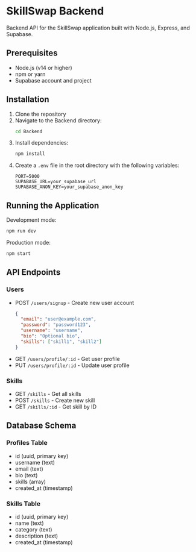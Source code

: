 # SkillSwap Backend

Backend API for the SkillSwap application built with Node.js, Express, and Supabase.

## Prerequisites

- Node.js (v14 or higher)
- npm or yarn
- Supabase account and project

## Installation

1. Clone the repository
2. Navigate to the Backend directory:
   ```bash
   cd Backend
   ```
3. Install dependencies:
   ```bash
   npm install
   ```
4. Create a `.env` file in the root directory with the following variables:
   ```
   PORT=5000
   SUPABASE_URL=your_supabase_url
   SUPABASE_ANON_KEY=your_supabase_anon_key
   ```

## Running the Application

Development mode:
```bash
npm run dev
```

Production mode:
```bash
npm start
```

## API Endpoints

### Users
- POST `/users/signup` - Create new user account
  ```json
  {
    "email": "user@example.com",
    "password": "password123",
    "username": "username",
    "bio": "Optional bio",
    "skills": ["skill1", "skill2"]
  }
  ```
- GET `/users/profile/:id` - Get user profile
- PUT `/users/profile/:id` - Update user profile

### Skills
- GET `/skills` - Get all skills
- POST `/skills` - Create new skill
- GET `/skills/:id` - Get skill by ID

## Database Schema

### Profiles Table
- id (uuid, primary key)
- username (text)
- email (text)
- bio (text)
- skills (array)
- created_at (timestamp)

### Skills Table
- id (uuid, primary key)
- name (text)
- category (text)
- description (text)
- created_at (timestamp)